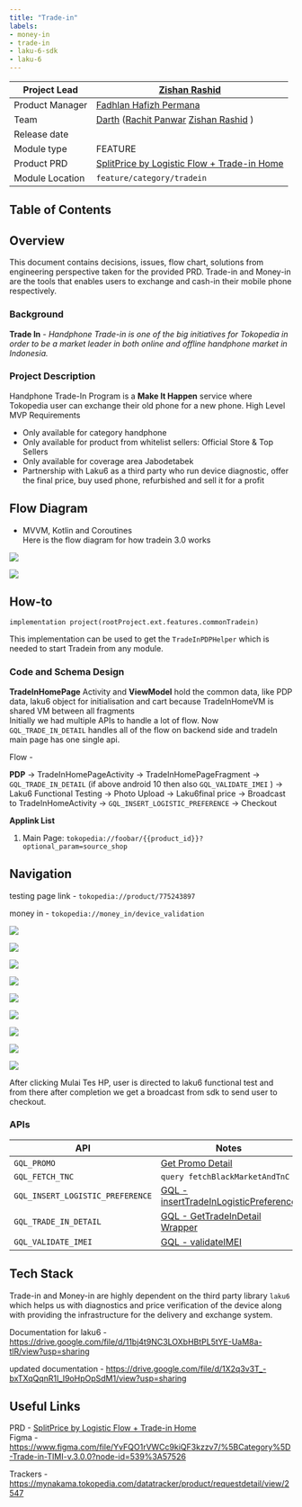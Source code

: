 ```yaml
---
title: "Trade-in"
labels:
- money-in
- trade-in
- laku-6-sdk
- laku-6
---
```

<!--left header table-->
| **Project Lead** | [Zishan Rashid](https://tokopedia.atlassian.net/wiki/people/5c53e2323290dd17112962f7?ref=confluence)  |
| --- | --- |
| Product Manager | [Fadhlan Hafizh Permana](https://tokopedia.atlassian.net/wiki/people/63152ef2b433b060db56655f?ref=confluence)  |
| Team | [Darth](https://tokopedia.atlassian.net/people/team/8c90de56-d4f1-45a7-9021-bd87c4ea9ce2) ([Rachit Panwar](https://tokopedia.atlassian.net/wiki/people/61b7c9f708e4e000698b50e9?ref=confluence) [Zishan Rashid](https://tokopedia.atlassian.net/wiki/people/5c53e2323290dd17112962f7?ref=confluence) ) |
| Release date |  |
| Module type |  <!--start status:YELLOW-->FEATURE<!--end status--> |
| Product PRD | [SplitPrice by Logistic Flow + Trade-in Home](/wiki/spaces/CT/pages/1892454503) |
| Module Location | `feature/category/tradein` |

## Table of Contents

<!--toc-->

## Overview

This document contains decisions, issues, flow chart, solutions from engineering perspective taken for the provided PRD. Trade-in and Money-in are the tools that enables users to exchange and cash-in their mobile phone respectively.

### Background

**Trade In** - *Handphone Trade-in is one of the big initiatives for Tokopedia in order to be a market leader in both online and offline handphone market in Indonesia.*

### Project Description

Handphone Trade-In Program is a **Make It Happen** service where Tokopedia user can exchange their old phone for a new phone. High Level MVP Requirements

- Only available for category handphone
- Only available for product from whitelist sellers: Official Store & Top Sellers
- Only available for coverage area Jabodetabek
- Partnership with Laku6 as a third party who run device diagnostic, offer the final price, buy used phone, refurbished and sell it for a profit

## Flow Diagram

- MVVM, Kotlin and Coroutines  
  Here is the flow diagram for how tradein 3.0 works

![](http://docs-android.tokopedia.net/images/docs/tradein/image-20220323-065306.png)

![](http://docs-android.tokopedia.net/images/docs/tradein/image-20220323-065337.png)

## How-to



```
implementation project(rootProject.ext.features.commonTradein)
```

This implementation can be used to get the `TradeInPDPHelper` which is needed to start Tradein from any module.

### Code and Schema Design

**TradeInHomePage** Activity and **ViewModel** hold the common data, like PDP data, laku6 object for initialisation and cart because TradeInHomeVM is shared VM between all fragments  
Initially we had multiple APIs to handle a lot of flow. Now `GQL_TRADE_IN_DETAIL` handles all of the flow on backend side and tradeIn main page has one single api.

Flow -

**PDP** → TradeInHomePageActivity → TradeInHomePageFragment → `GQL_TRADE_IN_DETAIL` (if above android 10 then also `GQL_VALIDATE_IMEI` ) → Laku6 Functional Testing → Photo Upload → Laku6final price → Broadcast to TradeInHomeActivity → `GQL_INSERT_LOGISTIC_PREFERENCE` → Checkout

**Applink List**

1. Main Page: `tokopedia://foobar/{{product_id}}?optional_param=source_shop`

## Navigation

testing page link - `tokopedia://product/775243897`

money in - `tokopedia://money_in/device_validation`

![](http://docs-android.tokopedia.net/images/docs/tradein/Screenshot_1648019267.png)

![](http://docs-android.tokopedia.net/images/docs/tradein/Screenshot_1648019272.png)

![](http://docs-android.tokopedia.net/images/docs/tradein/Screenshot_1648019279.png)

![](http://docs-android.tokopedia.net/images/docs/tradein/Screenshot_1648019282.png)

![](http://docs-android.tokopedia.net/images/docs/tradein/Screenshot_1648019706.png)

![](http://docs-android.tokopedia.net/images/docs/tradein/Screenshot_1648019709.png)

![](http://docs-android.tokopedia.net/images/docs/tradein/Screenshot_1648019713.png)

![](http://docs-android.tokopedia.net/images/docs/tradein/Screenshot_1648019716.png)

![](http://docs-android.tokopedia.net/images/docs/tradein/Screenshot_1648019720.png)

After clicking Mulai Tes HP, user is directed to laku6 functional test and from there after completion we get a broadcast from sdk to send user to checkout.

### **APIs**



| **API** | **Notes** |
| --- | --- |
| `GQL_PROMO` | [Get Promo Detail](/wiki/spaces/CT/pages/1842643523/Get+Promo+Detail) |
| `GQL_FETCH_TNC` | `query fetchBlackMarketAndTnC` |
| `GQL_INSERT_LOGISTIC_PREFERENCE` |  [GQL - insertTradeInLogisticPreference](/wiki/spaces/CT/pages/1912733854/GQL+-+insertTradeInLogisticPreference)  |
| `GQL_TRADE_IN_DETAIL` | [GQL - GetTradeInDetail Wrapper](/wiki/spaces/CT/pages/1902875646/GQL+-+GetTradeInDetail+Wrapper)  |
| `GQL_VALIDATE_IMEI` | [GQL - validateIMEI](/wiki/spaces/CT/pages/1902843229/GQL+-+validateIMEI)  |

## Tech Stack

Trade-in and Money-in are highly dependent on the third party library `laku6` which helps us with diagnostics and price verification of the device along with providing the infrastructure for the delivery and exchange system.

Documentation for laku6 - <https://drive.google.com/file/d/11bj4t9NC3LOXbHBtPL5tYE-UaM8a-tlR/view?usp=sharing>

updated documentation - <https://drive.google.com/file/d/1X2q3v3T_-bxTXqQqnR1I_I9oHpOpSdM1/view?usp=sharing>

## Useful Links

PRD - [SplitPrice by Logistic Flow + Trade-in Home](/wiki/spaces/CT/pages/1892454503)   
Figma - <https://www.figma.com/file/YvFQO1rVWCc9kiQF3kzzv7/%5BCategory%5D-Trade-in-TIMI-v.3.0.0?node-id=539%3A57526>

Trackers - <https://mynakama.tokopedia.com/datatracker/product/requestdetail/view/2547>

